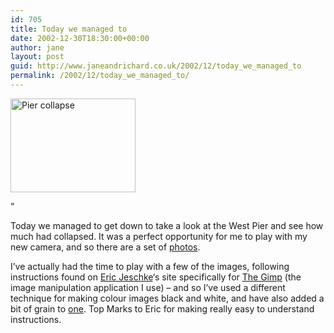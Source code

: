 ```yaml
---
id: 705
title: Today we managed to
date: 2002-12-30T18:30:00+00:00
author: jane
layout: post
guid: http://www.janeandrichard.co.uk/2002/12/today_we_managed_to
permalink: /2002/12/today_we_managed_to/
---
```

<img src="http://v1.janeandrichard.co.uk/blog/img/piercollapsebw.jpg" alt="Pier collapse" width="200" height="150" />

&#8221;

Today we managed to get down to take a look at the West Pier and see how much had collapsed. It was a perfect opportunity for me to play with my new camera, and so there are a set of [photos](http://v1.janeandrichard.co.uk/photos/2002-12-30/).

I&#8217;ve actually had the time to play with a few of the images, following instructions found on [Eric Jeschke](http://cs.uhh.hawaii.edu/~jeschke/photography/articles/gimp/tutorials.shtml)&#8216;s site specifically for [The Gimp](http://gimp.org/) (the image manipulation application I use) &#8211; and so I&#8217;ve used a different technique for making colour images black and white, and have also added a bit of grain to [one](http://v1.janeandrichard.co.uk/photos/2002-12-30/img_3924_bw_grain/). Top Marks to Eric for making really easy to understand instructions.